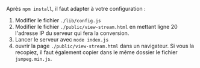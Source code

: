 Après `npm install`, il faut adapter à votre configuration :

1. Modifier le fichier `./lib/config.js`
2. Modifier le fichier `./public/view-stream.html` en mettant ligne 20 l'adresse IP du serveur qui fera la conversion.
3. Lancer le serveur avec `node index.js`
4. ouvrir la page `./public/view-stream.html` dans un navigateur. Si vous la recopiez, il faut également copier dans le même dossier le fichier `jsmpeg.min.js`.
